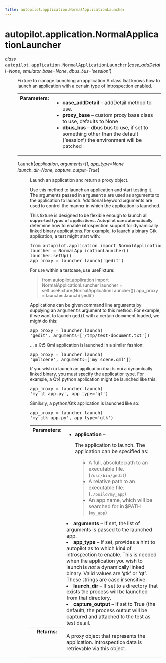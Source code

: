 ```yaml
---
Title: autopilot.application.NormalApplicationLauncher
---
```


# autopilot.application.NormalApplicationLauncher

<dl class="class">
<dt id="autopilot.application.NormalApplicationLauncher">
<em class="property">class </em><tt class="descclassname">autopilot.application.</tt><tt class="descname">NormalApplicationLauncher</tt><big>(</big><em>case_addDetail=None</em>, <em>emulator_base=None</em>, <em>dbus_bus='session'</em><big>)</big><a class="headerlink" href="#autopilot.application.NormalApplicationLauncher" title="Permalink to this definition"></a></dt>
<dd><p>Fixture to manage launching an application.A class that knows how to launch an application with a certain type of
introspection enabled.</p>
<table class="docutils field-list" frame="void" rules="none">
<col class="field-name" />
<col class="field-body" />
<tbody valign="top">
<tr class="field-odd field"><th class="field-name">Parameters:</th><td class="field-body"><ul class="first last simple">
<li><strong>case_addDetail</strong> &#8211; addDetail method to use.</li>
<li><strong>proxy_base</strong> &#8211; custom proxy base class to use, defaults to None</li>
<li><strong>dbus_bus</strong> &#8211; dbus bus to use, if set to something other than the
default (&#8216;session&#8217;) the environment will be patched</li>
</ul>
</td>
</tr>
</tbody>
</table>
<dl class="method">
<dt id="autopilot.application.NormalApplicationLauncher.launch">
<tt class="descname">launch</tt><big>(</big><em>application</em>, <em>arguments=[]</em>, <em>app_type=None</em>, <em>launch_dir=None</em>, <em>capture_output=True</em><big>)</big><a class="headerlink" href="#autopilot.application.NormalApplicationLauncher.launch" title="Permalink to this definition"></a></dt>
<dd><p>Launch an application and return a proxy object.</p>
<p>Use this method to launch an application and start testing it. The
arguments passed in <tt class="docutils literal"><span class="pre">arguments</span></tt> are used as arguments to the
application to launch. Additional keyword arguments are used to control
the manner in which the application is launched.</p>
<p>This fixture is designed to be flexible enough to launch all supported
types of applications. Autopilot can automatically determine how to
enable introspection support for dynamically linked binary
applications. For example, to launch a binary Gtk application, a test
might start with:</p>
<pre><span class="kn">from</span> <span class="nn">autopilot.application</span> <span class="kn">import</span> <span class="n">NormalApplicationLauncher</span>
<span class="n">launcher</span> <span class="o">=</span> <span class="n">NormalApplicationLauncher</span><span class="p">()</span>
<span class="n">launcher</span><span class="o">.</span><span class="n">setUp</span><span class="p">()</span>
<span class="n">app_proxy</span> <span class="o">=</span> <span class="n">launcher</span><span class="o">.</span><span class="n">launch</span><span class="p">(</span><span class="s">&#39;gedit&#39;</span><span class="p">)</span>
</pre>
<p>For use within a testcase, use useFixture:</p>
<blockquote>
<div>from autopilot.application import NormalApplicationLauncher
launcher = self.useFixture(NormalApplicationLauncher())
app_proxy = launcher.launch(&#8216;gedit&#8217;)</blockquote>
<p>Applications can be given command line arguments by supplying an
<tt class="docutils literal"><span class="pre">arguments</span></tt> argument to this method. For example, if we want to
launch <tt class="docutils literal"><span class="pre">gedit</span></tt> with a certain document loaded, we might do this:</p>
<pre><span class="n">app_proxy</span> <span class="o">=</span> <span class="n">launcher</span><span class="o">.</span><span class="n">launch</span><span class="p">(</span>
<span class="s">&#39;gedit&#39;</span><span class="p">,</span> <span class="n">arguments</span><span class="o">=</span><span class="p">[</span><span class="s">&#39;/tmp/test-document.txt&#39;</span><span class="p">])</span>
</pre>
<p>... a Qt5 Qml application is launched in a similar fashion:</p>
<pre><span class="n">app_proxy</span> <span class="o">=</span> <span class="n">launcher</span><span class="o">.</span><span class="n">launch</span><span class="p">(</span>
<span class="s">&#39;qmlscene&#39;</span><span class="p">,</span> <span class="n">arguments</span><span class="o">=</span><span class="p">[</span><span class="s">&#39;my_scene.qml&#39;</span><span class="p">])</span>
</pre>
<p>If you wish to launch an application that is not a dynamically linked
binary, you must specify the application type. For example, a Qt4
python application might be launched like this:</p>
<pre><span class="n">app_proxy</span> <span class="o">=</span> <span class="n">launcher</span><span class="o">.</span><span class="n">launch</span><span class="p">(</span>
<span class="s">&#39;my_qt_app.py&#39;</span><span class="p">,</span> <span class="n">app_type</span><span class="o">=</span><span class="s">&#39;qt&#39;</span><span class="p">)</span>
</pre>
<p>Similarly, a python/Gtk application is launched like so:</p>
<pre><span class="n">app_proxy</span> <span class="o">=</span> <span class="n">launcher</span><span class="o">.</span><span class="n">launch</span><span class="p">(</span>
<span class="s">&#39;my_gtk_app.py&#39;</span><span class="p">,</span> <span class="n">app_type</span><span class="o">=</span><span class="s">&#39;gtk&#39;</span><span class="p">)</span>
</pre>
<table class="docutils field-list" frame="void" rules="none">
<col class="field-name" />
<col class="field-body" />
<tbody valign="top">
<tr class="field-odd field"><th class="field-name">Parameters:</th><td class="field-body"><ul class="first simple">
<li><strong>application</strong> &#8211; <p>The application to launch. The application can be
specified as:</p>
<blockquote>
<li>A full, absolute path to an executable file.
(<tt class="docutils literal"><span class="pre">/usr/bin/gedit</span></tt>)</li>
<li>A relative path to an executable file.
(<tt class="docutils literal"><span class="pre">./build/my_app</span></tt>)</li>
<li>An app name, which will be searched for in $PATH (<tt class="docutils literal"><span class="pre">my_app</span></tt>)</li>
</ul>
</blockquote>
</li>
<li><strong>arguments</strong> &#8211; If set, the list of arguments is passed to the
launched app.</li>
<li><strong>app_type</strong> &#8211; If set, provides a hint to autopilot as to which
kind of introspection to enable. This is needed when the
application you wish to launch is <em>not</em> a dynamically linked
binary. Valid values are &#8216;gtk&#8217; or &#8216;qt&#8217;. These strings are case
insensitive.</li>
<li><strong>launch_dir</strong> &#8211; If set to a directory that exists the process
will be launched from that directory.</li>
<li><strong>capture_output</strong> &#8211; If set to True (the default), the process
output will be captured and attached to the test as test detail.</li>
</ul>
</td>
</tr>
<tr class="field-even field"><th class="field-name">Returns:</th><td class="field-body"><p class="first last">A proxy object that represents the application. Introspection
data is retrievable via this object.</p>
</td>
</tr>
</tbody>
</table>
</dd></dl>
</dd></dl>
